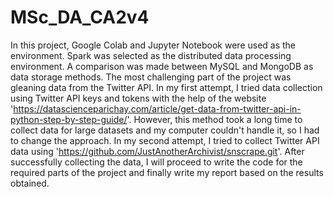 # MSc_DA_CA2v4

In this project, Google Colab and Jupyter Notebook were used as the environment. 
Spark was selected as the distributed data processing environment. 
A comparison was made between MySQL and MongoDB as data storage methods. 
The most challenging part of the project was gleaning data from the Twitter API. 
In my first attempt, I tried data collection using Twitter API keys and tokens with the help of the website 'https://datascienceparichay.com/article/get-data-from-twitter-api-in-python-step-by-step-guide/'. However, this method took a long time to collect data for large datasets and my computer couldn't handle it, so I had to change the approach. 
In my second attempt, I tried to collect Twitter API data using 'https://github.com/JustAnotherArchivist/snscrape.git'. 
After successfully collecting the data, I will proceed to write the code for the required parts of the project and finally write my report based on the results obtained.
